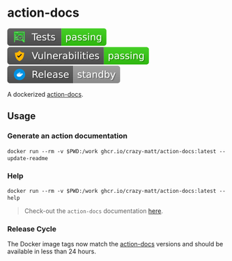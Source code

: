# action-docs

[![Tests](https://github.com/crazy-matt/action-docs/blob/badges/tests.svg)](https://github.com/crazy-matt/action-docs/actions/workflows/test.yaml)
[![Vulnerabilities](https://github.com/crazy-matt/action-docs/blob/badges/vulnerabilities.svg)](https://github.com/crazy-matt/action-docs/actions/workflows/ci.yaml)
[![Release](https://github.com/crazy-matt/action-docs/blob/badges/release.svg)](https://github.com/crazy-matt/action-docs/actions/workflows/release.yaml)

A dockerized [action-docs](https://github.com/npalm/action-docs).

## Usage

### Generate an action documentation

```shell
docker run --rm -v $PWD:/work ghcr.io/crazy-matt/action-docs:latest --update-readme
```

### Help

```shell
docker run --rm -v $PWD:/work ghcr.io/crazy-matt/action-docs:latest --help
```

> Check-out the `action-docs` documentation [here](https://github.com/npalm/action-docs#readme).

### Release Cycle

The Docker image tags now match the [action-docs](https://github.com/npalm/action-docs) versions and should be available in less than 24 hours.
